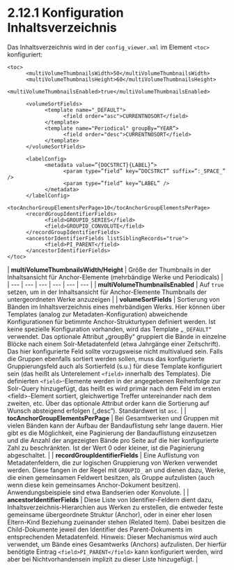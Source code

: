 # 2.12.1 Konfiguration Inhaltsverzeichnis

Das Inhaltsverzeichnis wird in der `config_viewer.xml` im Element `<toc>` konfiguriert:

```markup
<toc>
      <multiVolumeThumbnailsWidth>50</multiVolumeThumbnailsWidth>
      <multiVolumeThumbnailsHeight>60</multiVolumeThumbnailsHeight>
      <multiVolumeThumbnailsEnabled>true</multiVolumeThumbnailsEnabled>

      <volumeSortFields>
            <template name="_DEFAULT">
                  <field order="asc">CURRENTNOSORT</field>
            </template>
            <template name="Periodical" groupBy=“YEAR“>
                  <field order="desc">CURRENTNOSORT</field>
            </template>
      </volumeSortFields>

      <labelConfig>
            <metadata value=”{DOCSTRCT}{LABEL}”>
                  <param type=”field” key=”DOCSTRCT” suffix=”:_SPACE_” />
                  <param type=”field” key=”LABEL” />
            </metadata>
      </labelConfig>
      <tocAnchorGroupElementsPerPage>10</tocAnchorGroupElementsPerPage>
      <recordGroupIdentifierFields>
            <field>GROUPID_SERIES</field>
            <field>GROUPID_CONVOLUTE</field>
      </recordGroupIdentifierFields>
      <ancestorIdentifierFields listSiblingRecords="true">
            <field>PI_PARENT</field>
      </ancestorIdentifierFields>
</toc>
```

| **multiVolumeThumbnailsWidth/Height** | Größe der Thumbnails in der Inhaltsansicht für Anchor-Elemente \(mehrbändige Werke und Periodicals\) |
| --- | --- | --- | --- | --- | --- |
| **multiVolumeThumbnailsEnabled** | Auf `true` setzen, um in der Inhaltsansicht für Anchor-Elemente Thumbnails der untergeordneten Werke anzuzeigen |
| **volumeSortFields** | Sortierung von Bänden im Inhaltsverzeichnis eines mehrbändigen Werks. Hier können über Templates \(analog zur Metadaten-Konfiguration\) abweichende Konfigurationen für betimmte Anchor-Strukturtypen definiert werden. Ist keine spezielle Konfiguration vorhanden, wird das Template `„_DEFAULT“` verwendet. Das optionale Attribut „groupBy“ gruppiert die Bände in einzelne Blöcke nach einem Solr-Metadatenfeld \(etwa Jahrgänge einer Zeitschrift\). Das hier konfigurierte Feld sollte vorzugsweise nicht multivalued sein. Falls die Gruppen ebenfalls sortiert werden sollen, muss das konfigurierte Gruppierungsfeld auch als Sortierfeld \(s.u.\) für diese Template konfiguriert sein \(das heißt als Unterelement `<field>` innerhalb des Templates\). Die definierten `<field>`-Elemente werden in der angegebenen Reihenfolge zur Solr-Query hinzugefügt, das heißt es wird primär nach dem Feld im ersten &lt;field&gt;-Element sortiert, gleichwertige Treffer untereinander nach dem zweiten, etc. Über das optionale Attribut order kann die Sortierung auf Wunsch absteigend erfolgen \(„desc“\). Standardwert ist `asc`. |
| **tocAnchorGroupElementsPerPage** | Bei Gesamtwerken und Gruppen mit vielen Bänden kann der Aufbau der Bandauflistung sehr lange dauern. Hier gibt es die Möglichkeit, eine Paginierung der Bandauflistung einzusetzen und die Anzahl der angezeigten Bände pro Seite auf die hier konfigurierte Zahl zu beschränkten. Ist der Wert 0 oder kleiner, ist die Paginierung abgeschaltet. |
| **recordGroupIdentifierFields** | Eine Auflistung von Metadatenfeldern, die zur logischen Gruppierung von Werken verwendet werden. Diese fangen in der Regel mit `GROUPID_` an und dienen dazu, Werke, die einen gemeinsamen Feldwert besitzen, als Gruppe aufzulisten \(auch wenn diese kein gemeinsames Anchor-Dokument besitzen\). Anwendungsbeispiele sind etwa Bandserien oder Konvolute. |
| **ancestorIdentifierFields** | Diese Liste von Identifier-Feldern dient dazu, Inhaltsverzeichnis-Hierarchien aus Werken zu erstellen, die entweder feste gemeinsame übergeordnete Struktur \(Anchor\), oder in einer eher losen Eltern-Kind Beziehung zueinander stehen \(Related Item\). Dabei besitzen die Child-Dokumente jeweil den Identifier des Parent-Dokuments im entsprechenden Metadatenfeld. Hinweis: Dieser Mechanismus wird auch verwendet, um Bände eines Gesamtwerks \(Anchors\) aufzulisten. Der hierfür benötigte Eintrag `<field>PI_PARENT</field>` kann konfiguriert werden, wird aber bei Nichtvorhandensein implizit zu dieser Liste hinzugefügt. |

